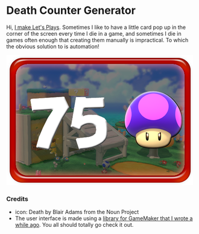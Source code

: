 # Death Counter Generator

Hi, [I make Let's Plays](https://www.youtube.com/user/2andaHalfStooges/videos). Sometimes I like to have a little card pop up in the corner of the screen every time I die in a game, and sometimes I die in games often enough that creating them manually is impractical. To which the obvious solution to is automation!

![YouTube](datafiles/75.png)

### Credits

 - icon: Death by Blair Adams from the Noun Project
 - The user interface is made using a [library for GameMaker that I wrote a while ago](https://dragonite.itch.io/emu-ui-for-gamemaker). You all should totally go check it out.
